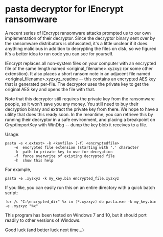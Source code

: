 pasta decryptor for IEncrypt ransomware
======

A recent series of IEncrypt ransomware attacks prompted us to our own implementation of their decryptor.
Since the decryptor binary sent over by the ransomware distributors is obfuscated, it's a little unclear
if it does anything malicious in addition to decrypting the files on disk, so we figured it's a better
idea to run code you can see for yourself.

IEncrypt replaces all non-system files on your computer with an encrypted file of the same length named
<original_filename>.xyzxyz (or some other extenstion). It also places a short ransom note in an adjacent
file named <original_filename>.xyzxyz_readme -- this contains an encrypted AES key that is generated
per-file. The decryptor uses the private key to get the original AES key and opens the file with that.

Note that this decryptor still requires the private key from the ransomware people, so it won't save you
any money. You still need to buy their decryption binary and extract the private key from there.
We hope to have a utility that does this ready soon. In the meantime, you can retrieve this by running
their decryptor in a safe environment, and placing a breakpoint on CryptImportKey with WinDbg -- dump
the key blob it receives to a file.

Usage:
```
pasta -e <.extext> -k <keyfile> [-f] <encryptedfile>
    -e  encrypted file extension (starting with '.' character
    -k  path to private key to use for decryption
    -f  force overwrite of existing decrypted file
    -h  show this help
```

For example,

`pasta -e .xyzxyz -k my_key.bin encrypted_file.xyzxyz`

If you like, you can easily run this on an entire directory with a quick batch script:

```for /c "C:\encrypted_dir" %x in (*.xyzxyz) do pasta.exe -k my_key.bin -e .xyzxyz "%x"```

This program has been tested on Windows 7 and 10, but it should port readily to other versions of Windows.

Good luck (and better luck next time...)

